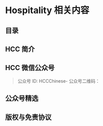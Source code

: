 # Hospitality 相关内容

## 目录

## HCC 简介

## HCC 微信公众号

> 公众号 ID: HCCChinese-
> 公众号二维码：

## 公众号精选

## 版权与免责协议
